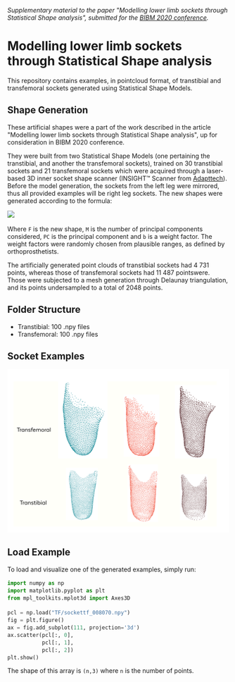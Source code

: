 _Supplementary material to the paper "Modelling lower limb sockets through Statistical Shape analysis", submitted for the [BIBM 2020 conference](https://ieeebibm.org/BIBM2020/)._

# Modelling lower limb sockets through Statistical Shape analysis

This repository contains examples, in pointcloud format, of transtibial and transfemoral sockets generated using Statistical Shape Models. 

## Shape Generation
These artificial shapes were a part of the work described in the article "Modelling lower limb sockets through Statistical Shape analysis", up for consideration in BIBM 2020 conference.

They were built from two Statistical Shape Models (one pertaining the transtibial, and another the transfemoral sockets), trained on 30 transtibial sockets and 21 transfemoral sockets which were acquired through a laser-based 3D inner socket shape scanner (INSIGHT™ Scanner from [Adapttech](https://www.adapttech.eu/)). Before the model generation, the sockets from the left leg were mirrored, thus all provided examples will be right leg sockets. The new shapes were generated according to the formula:

<img src="https://render.githubusercontent.com/render/math?math=F = \overline{F} \+ \sum_{m=1}^{M} PC_{m}b_{m}">

Where `F` is the new shape, `M` is the number of principal components considered, `PC` is the principal component and `b` is a weight factor. The weight factors were randomly chosen from plausible ranges, as defined by orthoprosthetists. 

The artificially generated point clouds of transtibial sockets had 4 731 points, whereas those of transfemoral sockets had 11 487 pointswere. Those were subjected to a mesh generation through Delaunay triangulation, and its points undersampled to a total of 2048 points. 

## Folder Structure
* Transtibial: 100 .npy files
* Transfemoral: 100 .npy files

## Socket Examples
![alt text](augmentation.png?raw=true)

## Load Example

To load and visualize one of the generated examples, simply run:
```python
import numpy as np
import matplotlib.pyplot as plt
from mpl_toolkits.mplot3d import Axes3D

pcl = np.load("TF/sockettf_008070.npy")
fig = plt.figure()
ax = fig.add_subplot(111, projection='3d')
ax.scatter(pcl[:, 0],
           pcl[:, 1],
           pcl[:, 2])
plt.show()
```
The shape of this array is  `(n,3)` where `n` is the number of points.


